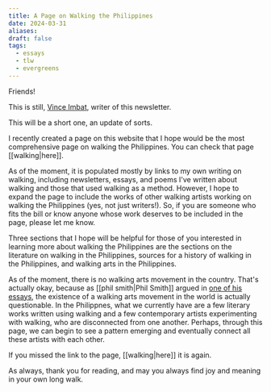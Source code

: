 ```yaml
---
title: A Page on Walking the Philippines
date: 2024-03-31
aliases: 
draft: false
tags:
  - essays
  - tlw
  - evergreens
---
```

Friends!

This is still, [Vince Imbat]([[_index]]), writer of this newsletter.

This will be a short one, an update of sorts.

I recently created a page on this website that I hope would be the most comprehensive page on walking the Philippines. You can check that page [[walking|here]].

As of the moment, it is populated mostly by links to my own writing on walking, including newsletters, essays, and poems I've written about walking and those that used walking as a method. However, I hope to expand the page to include the works of other walking artists working on walking the Philippines (yes, not just writers!). So, if you are someone who fits the bill or know anyone whose work deserves to be included in the page, please let me know.

Three sections that I hope will be helpful for those of you interested in learning more about walking the Philippines are the sections on the literature on walking in the Philippines, sources for a history of walking in the Philippines, and walking arts in the Philippines.

As of the moment, there is no walking arts movement in the country. That's actually okay, because as [[phil smith|Phil Smith]] argued in [one of his essays](https://www.triarchypress.net/uploads/1/4/0/0/14002490/that_which_walks.pdf), the existence of a walking arts movement in the world is actually questionable. In the Philippnes, what we currently have are a few literary works written using walking and a few contemporary artists experimenting with walking, who are disconnected from one another. Perhaps, through this page, we can begin to see a pattern emerging and eventually connect all these artists with each other.

If you missed the link to the page, [[walking|here]] it is again.

As always, thank you for reading, and may you always find joy and meaning in your own long walk.